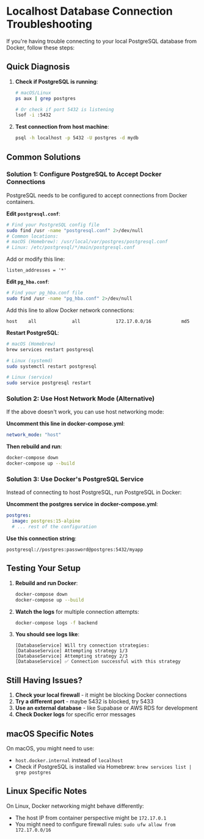 # Localhost Database Connection Troubleshooting

If you're having trouble connecting to your local PostgreSQL database from Docker, follow these steps:

## Quick Diagnosis

1. **Check if PostgreSQL is running**:

   ```bash
   # macOS/Linux
   ps aux | grep postgres

   # Or check if port 5432 is listening
   lsof -i :5432
   ```

2. **Test connection from host machine**:
   ```bash
   psql -h localhost -p 5432 -U postgres -d mydb
   ```

## Common Solutions

### Solution 1: Configure PostgreSQL to Accept Docker Connections

PostgreSQL needs to be configured to accept connections from Docker containers.

**Edit `postgresql.conf`**:

```bash
# Find your PostgreSQL config file
sudo find /usr -name "postgresql.conf" 2>/dev/null
# Common locations:
# macOS (Homebrew): /usr/local/var/postgres/postgresql.conf
# Linux: /etc/postgresql/*/main/postgresql.conf
```

Add or modify this line:

```
listen_addresses = '*'
```

**Edit `pg_hba.conf`**:

```bash
# Find your pg_hba.conf file
sudo find /usr -name "pg_hba.conf" 2>/dev/null
```

Add this line to allow Docker network connections:

```
host    all             all             172.17.0.0/16           md5
```

**Restart PostgreSQL**:

```bash
# macOS (Homebrew)
brew services restart postgresql

# Linux (systemd)
sudo systemctl restart postgresql

# Linux (service)
sudo service postgresql restart
```

### Solution 2: Use Host Network Mode (Alternative)

If the above doesn't work, you can use host networking mode:

**Uncomment this line in docker-compose.yml**:

```yaml
network_mode: "host"
```

**Then rebuild and run**:

```bash
docker-compose down
docker-compose up --build
```

### Solution 3: Use Docker's PostgreSQL Service

Instead of connecting to host PostgreSQL, run PostgreSQL in Docker:

**Uncomment the postgres service in docker-compose.yml**:

```yaml
postgres:
  image: postgres:15-alpine
  # ... rest of the configuration
```

**Use this connection string**:

```
postgresql://postgres:password@postgres:5432/myapp
```

## Testing Your Setup

1. **Rebuild and run Docker**:

   ```bash
   docker-compose down
   docker-compose up --build
   ```

2. **Watch the logs** for multiple connection attempts:

   ```bash
   docker-compose logs -f backend
   ```

3. **You should see logs like**:
   ```
   [DatabaseService] Will try connection strategies:
   [DatabaseService] Attempting strategy 1/3
   [DatabaseService] Attempting strategy 2/3
   [DatabaseService] ✅ Connection successful with this strategy
   ```

## Still Having Issues?

1. **Check your local firewall** - it might be blocking Docker connections
2. **Try a different port** - maybe 5432 is blocked, try 5433
3. **Use an external database** - like Supabase or AWS RDS for development
4. **Check Docker logs** for specific error messages

## macOS Specific Notes

On macOS, you might need to use:

- `host.docker.internal` instead of `localhost`
- Check if PostgreSQL is installed via Homebrew: `brew services list | grep postgres`

## Linux Specific Notes

On Linux, Docker networking might behave differently:

- The host IP from container perspective might be `172.17.0.1`
- You might need to configure firewall rules: `sudo ufw allow from 172.17.0.0/16`
